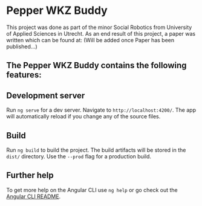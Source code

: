 # Pepper WKZ Buddy

This project was done as part of the minor Social Robotics from University of Applied Sciences in Utrecht. As an end result of this project, a paper was written which can be found at: (Will be added once Paper has been published...)

The Pepper WKZ Buddy contains the following features:
- 

## Development server

Run `ng serve` for a dev server. Navigate to `http://localhost:4200/`. The app will automatically reload if you change any of the source files.

## Build

Run `ng build` to build the project. The build artifacts will be stored in the `dist/` directory. Use the `--prod` flag for a production build.

## Further help

To get more help on the Angular CLI use `ng help` or go check out the [Angular CLI README](https://github.com/angular/angular-cli/blob/master/README.md).
